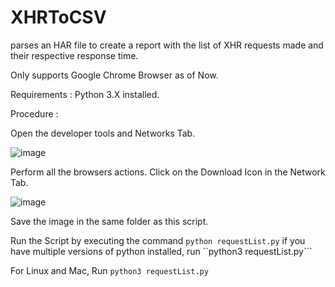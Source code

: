 # XHRToCSV
parses an HAR file to create a report with the list of XHR requests made and their respective response time.

Only supports Google Chrome Browser as of Now.

Requirements : Python 3.X installed.

Procedure :

Open the developer tools and Networks Tab.

![image](https://user-images.githubusercontent.com/19332610/114358325-6c546c00-9b90-11eb-9733-7a85b62c38f7.png)

Perform all the browsers actions.
Click on the Download Icon in the Network Tab.

![image](https://user-images.githubusercontent.com/19332610/114358429-89893a80-9b90-11eb-9693-e5383ed73e88.png)

Save the image in the same folder as this script.

Run the Script by executing the command ```python requestList.py```
if you have multiple versions of python installed, run ``python3 requestList.py```

For Linux and Mac, Run ```python3 requestList.py```
